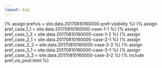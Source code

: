 ```yaml
---
layout: big
---
```

{% assign prefvis = site.data.20170810160000-pref-visibility %}
{% assign pref_case_1_1 = site.data.20170810160000-case-1-1 %}
{% assign pref_case_1_2 = site.data.20170810160000-case-1-2 %}
{% assign pref_case_2_1 = site.data.20170810160000-case-2-1 %}
{% assign pref_case_2_2 = site.data.20170810160000-case-2-2 %}
{% assign pref_case_3_1 = site.data.20170810160000-case-3-1 %}
{% assign pref_case_3_2 = site.data.20170810160000-case-3-2 %}
{% include pref_vis_post.html %}
